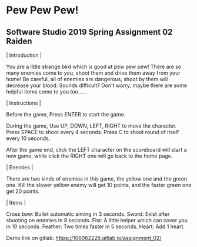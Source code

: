 # Pew Pew Pew!

## Software Studio 2019 Spring Assignment 02 Raiden

| Introduction |

You are a little strange bird which is good at pew pew pew!
There are so many enemies come to you, shoot them and drive them away from your home!
Be careful, all of enemies are dangerous, shoot by them will decrease your blood.
Sounds difficult?
Don't worry, maybe there are some helpful items come to you too......

| Instructions |

Before the game,
Press ENTER to start the game.

During the game,
Use UP, DOWN, LEFT, RIGHT to move the character.
Press SPACE to shoot every 4 seconds.
Press C to shoot round of itself every 10 seconds.

After the game end,
click the LEFT character on the scoreboard will start a new game, while click the RIGHT one will go back to the home page.

| Enemies |

There are two kinds of enemies in this game, the yellow one and the green one.
Kill the slower yellow enemy will get 10 points, and the faster green one get 20 points.

| Items |

Cross bow: Bullet automatic aiming in 3 seconds.
Sword: Exist after shooting on enemies in 8 seconds.
Fist: A little helper which can cover you in 10 seconds.
Feather: Two times faster in 5 seconds.
Heart: Add 1 heart.

Demo link on gitlab: https://106062226.gitlab.io/assignment_02/

